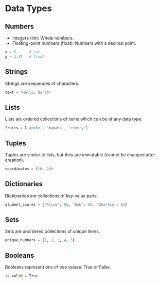 # Data Types

## Numbers

- Integers (int): Whole numbers.
- Floating-point numbers (float): Numbers with a decimal point.

```py
x = 5      # int
y = 3.14   # float
```

## Strings

Strings are sequences of characters.

```py
text = 'Hello, World!'
```

## Lists

Lists are ordered collections of items which can be of any data type.

```py
fruits = ['apple', 'banana', 'cherry']
```

## Tuples

Tuples are similar to lists, but they are immutable (cannot be changed after creation).

```py
coordinates = (10, 20)
```

## Dictionaries

Dictionaries are collections of key-value pairs.

```py
student_scores = {'Alice': 90, 'Bob': 85, 'Charlie': 92}
```

## Sets

Sets are unordered collections of unique items.

```py
unique_numbers = {1, 2, 3, 4, 5}
```

## Booleans

Booleans represent one of two values: True or False.

```py
is_valid = True
```
